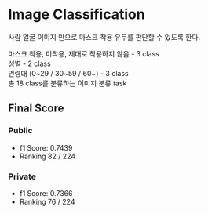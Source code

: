 # Image Classification

사람 얼굴 이미지 만으로 마스크 착용 유무를 판단할 수 있도록 한다. 

마스크 착용, 미착용, 제대로 착용하지 않음 - 3 class <br>
성별 - 2 class <br>
연령대 (0\~29 / 30\~59 / 60\~) - 3 class <br>
총 18 class를 분류하는 이미지 분류 task

## Final Score
### Public
- f1 Score: 0.7439
- Ranking 82 / 224

### Private
- f1 Score: 0.7366
- Ranking 76 / 224
